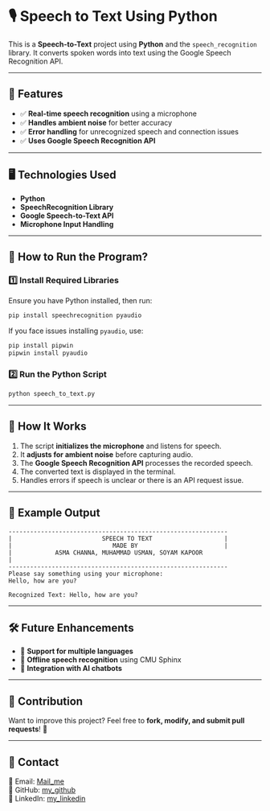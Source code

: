 # 🎙️ Speech to Text Using Python

This is a **Speech-to-Text** project using **Python** and the `speech_recognition` library. It converts spoken words into text using the Google Speech Recognition API.

---

## 📌 Features

- ✅ **Real-time speech recognition** using a microphone
- ✅ **Handles ambient noise** for better accuracy
- ✅ **Error handling** for unrecognized speech and connection issues
- ✅ **Uses Google Speech Recognition API**

---

## 🖥️ Technologies Used

- **Python**
- **SpeechRecognition Library**
- **Google Speech-to-Text API**
- **Microphone Input Handling**

---

## 📜 How to Run the Program?

### 1️⃣ Install Required Libraries
Ensure you have Python installed, then run:
```bash
pip install speechrecognition pyaudio
```
If you face issues installing `pyaudio`, use:
```bash
pip install pipwin
pipwin install pyaudio
```

### 2️⃣ Run the Python Script
```bash
python speech_to_text.py
```

---

## 📝 How It Works

1. The script **initializes the microphone** and listens for speech.
2. It **adjusts for ambient noise** before capturing audio.
3. The **Google Speech Recognition API** processes the recorded speech.
4. The converted text is displayed in the terminal.
5. Handles errors if speech is unclear or there is an API request issue.

---

## 🎤 Example Output

```
-------------------------------------------------------------
|                         SPEECH TO TEXT                    |
|                            MADE BY                        |
|            ASMA CHANNA, MUHAMMAD USMAN, SOYAM KAPOOR                                   |
-------------------------------------------------------------
Please say something using your microphone:
Hello, how are you?

Recognized Text: Hello, how are you?
```

---

## 🛠️ Future Enhancements

- 📌 **Support for multiple languages**
- 📌 **Offline speech recognition** using CMU Sphinx
- 📌 **Integration with AI chatbots**

---

## 🤝 Contribution

Want to improve this project? Feel free to **fork, modify, and submit pull requests**! 🚀

---

## 📩 Contact

📧 Email: [Mail_me](mailto:iasma.channa@gmail.com)  
🔗 GitHub: [my_github](https://github.com/asma-13)  
🔗 LinkedIn: [my_linkedin](https://linkedin.com/in/iasmachanna)
